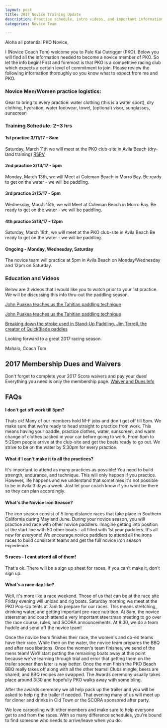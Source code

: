```yaml
---
layout: post
title: 2017 Novice Training Update
description: Practice schedule, intro videos, and important information for new PKO novice paddlers!
categories: Novice Team

---
```

Aloha all potential PKO Novice,

I (Novice Coach Tom) welcome you to Pale Kai Outrigger (PKO).  Below you will find all the information needed to become a novice member of PKO. So let the info begin!  First and foremost is that PKO is a competitive racing club which expects a certain level of commitment to join. Please review the following information thoroughly so you know what to expect from me and PKO. 

### Novice Men/Women practice logistics:

Gear to bring to every practice: water clothing (this is a water sport), dry clothing, hydration, water footwear, towel, (optional) visor, sunglasses, sunscreen

### Training Schedule: 2~3 hrs
#### 1st practice 3/11/17 - 8am
Saturday, March 11th we will meet at the PKO club-site in Avila Beach (dry-land training)
<a href="https://www.facebook.com/events/181197519049115/">RSPV</a>

#### 2nd practice 3/13/17 - 5pm
Monday, March 13th, we will Meet at Coleman Beach in Morro Bay. Be ready to get on the water - we will be paddling.

#### 3rd practice 3/15/17 - 5pm
Wednesday, March 15th, we will Meet at Coleman Beach in Morro Bay. Be ready to get on the water - we will be paddling.

#### 4th practice 3/18/17 - 12pm
Saturday, March 18th,  we will meet at the PKO club-site in Avila Beach Be ready to get on the water - we will be paddling.

#### Ongoing - Monday, Wednesday, Saturday
The novice team will practice at 5pm in Avila Beach on Monday/Wednesday and 12pm on Saturday. 

### Education and Videos
Below are 3 videos that I would like you to watch prior to your 1st practice. 
We will be discussing this info thru-out the paddling season.

<a href="www.youtube.com/watch?v=q0dK7O-iTj0&t=536s">John Puakea teaches us the Tahitian paddling technique</a>


<a href="www.youtube.com/watch?v=NFoIwFx8LtI&t=550s
	">John Puakea teaches us the Tahitian paddling technique</a>

<a href="www.youtube.com/watch?v=e3uxyS-art8&t=298s
	">Breaking down the stroke used in Stand-Up Paddling. Jim Terrell, the creator of QuickBlade paddles</a>

Looking forward to a great 2017 racing season.

Mahalo,
Coach Tom 

## 2017 Membership Dues and Waivers

Don't forget to complete your 2017 Scora waivers and pay your dues! Everything you need is only the membership page. 
<a href="/membership/"> Waiver and Dues Info</a>

## FAQs
#### I don't get off work till 5pm? 
Thats ok! Many of our members hold M-F jobs and don't get off till 5pm. We make sure that we're ready to head straight to practice from work. This means having your paddle, practice clothes, water, sunscreen, and warm change of clothes packed in your car before going to work. From 5pm to 5:20pm people arrive at the club-site and get the boats ready to go out. We strive to be on the water by 5:30pm for every practice. 

#### What if I can't make it to all the practices? 
It's important to attend as many practices as possible! You need to build strength, endurance, and technique. This will only happen if you practice. However, life happens and we understand that sometimes it's not possible to be in Avila 3 days a week. Just let your coach know if you wont be there so they can plan accordingly.

#### What's the Novice Iron Season? 
The iron season consist of 5 long distance races that take place in Southern California during May and June. During your novice season, you will practice and race with other novice paddlers. Imagine getting into position at the start line with 50 other boats - all filled with 1st year paddlers. It's all new for everyone! We encourage novice paddlers to attend all the irons races to build consistent teams and get the full novice iron season experience. 

#### 5 races - I cant attend all of them! 
That's ok. There will be a sign up sheet for races. If you can't make it, don't sign up.

#### What's a race day like? 
Well, it's more like a race weekend. Those of us that can be at the race site Friday evening will unload and rig boats. Saturday morning we meet at the PKO Pop-Up tents at 7am to prepare for our races. This means stretching, drinking water, and getting important pre-race nutrition. At 8am, the novice steersman and coach attend a very important steersman meeting to go over the race course, rules, and SCORA announcements. At 8:30, we do a team huddle and send off the novice team! 

Once the novice team finishes their race, the women's and co-ed teams have their race. While their on the water, the novice team prepares the BBQ and after race libations. Once the women's team finishes, we send of the mens team! We'll start putting the remaining boats away at this point because we've learning through trial and error that getting them on the trailer sooner then later is way better. Once the men finish the PKO Beach BBQ really takes off along with all the other teams! Clubs mingle, beers are shared, and BBQ recipes are swapped. The Awards ceremony usually takes place around 3:30 and hopefully PKO walks away with some bling. 

After the awards ceremony we all help pack up the trailer and you will be asked to help rig the trailer if needed. That evening many of us will meet up for dinner and drinks in Old Town or the SCORA sponsored after party. 

We love carpooling with other members and make sure to help everyone get to and from the races. With so many difference schedules, you're bound to find someone who needs to arrive/leave when you do. 



